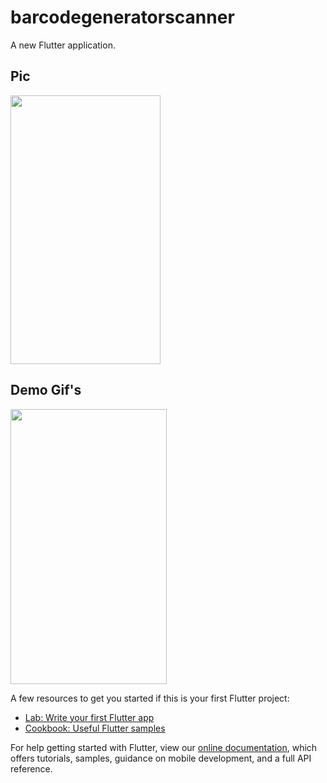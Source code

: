 # barcodegeneratorscanner

A new Flutter application.

## Pic

<img src="https://user-images.githubusercontent.com/73787635/162202719-94204d33-b87c-4d82-b32e-95bade21089a.jpeg" width=240 height=430>

## Demo Gif's
<img src="https://user-images.githubusercontent.com/73787635/162204124-2d437f06-2f4e-4b9e-84ab-fb03c4a44497.gif" width=250 height=440>

A few resources to get you started if this is your first Flutter project:

- [Lab: Write your first Flutter app](https://flutter.dev/docs/get-started/codelab)
- [Cookbook: Useful Flutter samples](https://flutter.dev/docs/cookbook)

For help getting started with Flutter, view our
[online documentation](https://flutter.dev/docs), which offers tutorials,
samples, guidance on mobile development, and a full API reference.
